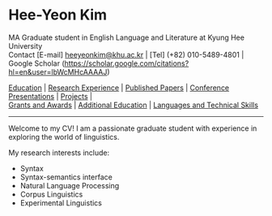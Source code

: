 # Hee-Yeon Kim
MA Graduate student in English Language and Literature at Kyung Hee University
\
Contact [E-mail] heeyeonkim@khu.ac.kr | [Tel] (+82) 010-5489-4801 |
\
Google Scholar (https://scholar.google.com/citations?hl=en&user=lbWcMHcAAAAJ)

[Education](education.md) | [Research Experience](experience.md) | [Published Papers](published.md) | 
[Conference Presentations](projects.md) | [Projects](projects.md) | 
\
[Grants and Awards](grants.md) | [Additional Education](addedu.md) | [Languages and Technical Skills](langtech.md)

---

Welcome to my CV! I am a passionate graduate student with experience in exploring the world of linguistics.

My research interests include:
+ Syntax
+ Syntax-semantics interface
+ Natural Language Processing
+ Corpus Linguistics
+ Experimental Linguistics
